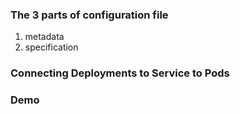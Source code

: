 ### The 3 parts of configuration file
1. metadata
2. specification


### Connecting Deployments to Service to Pods

### Demo


